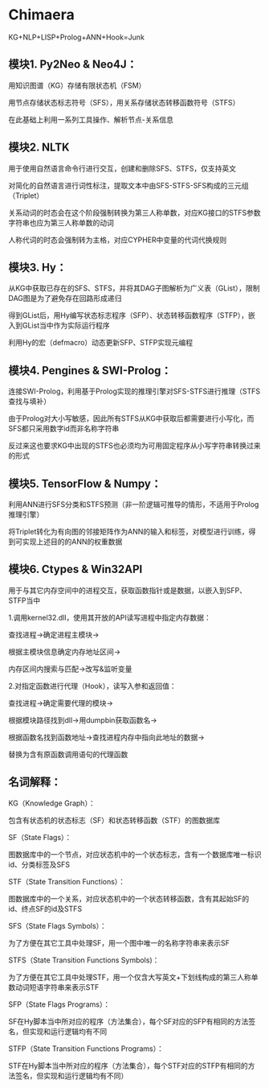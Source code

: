 # Chimaera
KG+NLP+LISP+Prolog+ANN+Hook=Junk

## 模块1. Py2Neo & Neo4J：
用知识图谱（KG）存储有限状态机（FSM）

用节点存储状态标志符号（SFS），用关系存储状态转移函数符号（STFS）

在此基础上利用一系列工具操作、解析节点-关系信息

## 模块2. NLTK
用于使用自然语言命令行进行交互，创建和删除SFS、STFS，仅支持英文

对简化的自然语言进行词性标注，提取文本中由SFS-STFS-SFS构成的三元组（Triplet）

关系动词的时态会在这个阶段强制转换为第三人称单数，对应KG接口的STFS参数字符串也应为第三人称单数的动词

人称代词的时态会强制转为主格，对应CYPHER中变量的代词代换规则

## 模块3. Hy：
从KG中获取已存在的SFS、STFS，并将其DAG子图解析为广义表（GList），限制DAG图是为了避免存在回路形成递归

得到GList后，用Hy编写状态标志程序（SFP）、状态转移函数程序（STFP），嵌入到GList当中作为实际运行程序

利用Hy的宏（defmacro）动态更新SFP、STFP实现元编程

## 模块4. Pengines & SWI-Prolog：
连接SWI-Prolog，利用基于Prolog实现的推理引擎对SFS-STFS进行推理（STFS查找与填补）

由于Prolog对大小写敏感，因此所有STFS从KG中获取后都需要进行小写化，而SFS都只采用数字id而非名称字符串

反过来这也要求KG中出现的STFS也必须均为可用固定程序从小写字符串转换过来的形式

## 模块5. TensorFlow & Numpy：
利用ANN进行SFS分类和STFS预测（非一阶逻辑可推导的情形，不适用于Prolog推理引擎）

将Triplet转化为有向图的邻接矩阵作为ANN的输入和标签，对模型进行训练，得到可实现上述目的的ANN的权重数据

## 模块6. Ctypes & Win32API
用于与其它内存空间中的进程交互，获取函数指针或是数据，以嵌入到SFP、STFP当中

1.调用kernel32.dll，使用其开放的API读写进程中指定内存数据：

查找进程->确定进程主模块->

根据主模块信息确定内存地址区间->

内存区间内搜索与匹配->改写&监听变量

2.对指定函数进行代理（Hook），读写入参和返回值：

查找进程->确定需要代理的模块->

根据模块路径找到dll->用dumpbin获取函数名->

根据函数名找到函数地址->查找进程内存中指向此地址的数据->

替换为含有原函数调用语句的代理函数

## 名词解释：
KG（Knowledge Graph）：

包含有状态机的状态标志（SF）和状态转移函数（STF）的图数据库

SF（State Flags）：

图数据库中的一个节点，对应状态机中的一个状态标志，含有一个数据库唯一标识id、分类标签及SFS

STF（State Transition Functions）：

图数据库中的一个关系，对应状态机中的一个状态转移函数，含有其起始SF的id、终点SF的id及STFS

SFS（State Flags Symbols）：

为了方便在其它工具中处理SF，用一个图中唯一的名称字符串来表示SF

STFS（State Transition Functions Symbols)：

为了方便在其它工具中处理STF，用一个仅含大写英文+下划线构成的第三人称单数动词短语字符串来表示STF

SFP（State Flags Programs）：

SF在Hy脚本当中所对应的程序（方法集合），每个SF对应的SFP有相同的方法签名，但实现和运行逻辑均有不同

STFP（State Transition Functions Programs）：

STF在Hy脚本当中所对应的程序（方法集合），每个STF对应的STFP有相同的方法签名，但实现和运行逻辑均有不同）